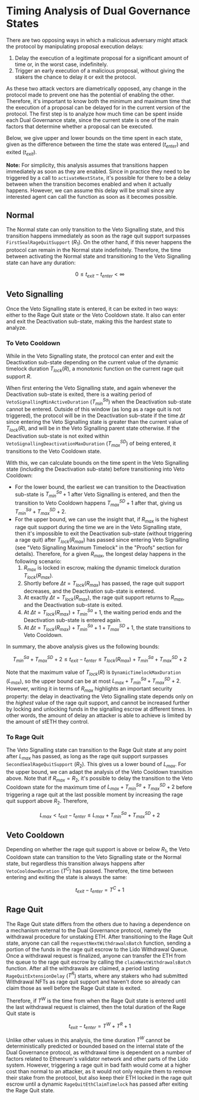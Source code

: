 # Timing Analysis of Dual Governance States

There are two opposing ways in which a malicious adversary might attack the protocol by manipulating proposal execution delays:

1. Delay the execution of a legitimate proposal for a significant amount of time or, in the worst case, indefinitely.
2. Trigger an early execution of a malicious proposal, without giving the stakers the chance to delay it or exit the protocol.

As these two attack vectors are diametrically opposed, any change in the protocol made to prevent one has the potential of enabling the other. Therefore, it's important to know both the minimum and maximum time that the execution of a proposal can be delayed for in the current version of the protocol. The first step is to analyze how much time can be spent inside each Dual Governance state, since the current state is one of the main factors that determine whether a proposal can be executed.

Below, we give upper and lower bounds on the time spent in each state, given as the difference between the time the state was entered ($t_{enter}$) and exited ($t_{exit}$).

**Note:** For simplicity, this analysis assumes that transitions happen immediately as soon as they are enabled. Since in practice they need to be triggered by a call to `activateNextState`, it's possible for there to be a delay between when the transition becomes enabled and when it actually happens. However, we can assume this delay will be small since any interested agent can call the function as soon as it becomes possible.

## Normal

The Normal state can only transition to the Veto Signalling state, and this transition happens immediately as soon as the rage quit support surpasses `FirstSealRageQuitSupport` ($R_1$). On the other hand, if this never happens the protocol can remain in the Normal state indefinitely. Therefore, the time between activating the Normal state and transitioning to the Veto Signalling state can have any duration:

$$
0 \leq t_{exit} - t_{enter} < \infty
$$

## Veto Signalling

Once the Veto Signalling state is entered, it can be exited in two ways: either to the Rage Quit state or the Veto Cooldown state. It also can enter and exit the Deactivation sub-state, making this the hardest state to analyze.

### To Veto Cooldown

While in the Veto Signalling state, the protocol can enter and exit the Deactivation sub-state depending on the current value of the dynamic timelock duration $T_{lock}(R)$, a monotonic function on the current rage quit support $R$.

When first entering the Veto Signalling state, and again whenever the Deactivation sub-state is exited, there is a waiting period of `VetoSignallingMinActiveDuration` ($T^{Sa}_{min}$) when the Deactivation sub-state cannot be entered. Outside of this window (as long as a rage quit is not triggered), the protocol will be in the Deactivation sub-state if the time $\Delta t$ since entering the Veto Signalling state is greater than the current value of $T_{lock}(R)$, and will be in the Veto Signalling parent state otherwise. If the Deactivation sub-state is not exited within `VetoSignallingDeactivationMaxDuration` ($T^{SD}_{max}$) of being entered, it transitions to the Veto Cooldown state.

With this, we can calculate bounds on the time spent in the Veto Signalling state (including the Deactivation sub-state) before transitioning into Veto Cooldown:

* For the lower bound, the earliest we can transition to the Deactivation sub-state is $T^{Sa}_{min} + 1$ after Veto Signalling is entered, and then the transition to Veto Cooldown happens $T^{SD}_{max} + 1$ after that, giving us $T^{Sa}_{min} + T^{SD}_{max} + 2$.
* For the upper bound, we can use the insight that, if $R_{max}$ is the highest rage quit support during the time we are in the Veto Signalling state, then it's impossible to exit the Deactivation sub-state (without triggering a rage quit) after $T_{lock}(R_{max})$ has passed since entering Veto Signalling (see "Veto Signalling Maximum Timelock" in the "Proofs" section for details). Therefore, for a given $R_{max}$, the longest delay happens in the following scenario:
    1. $R_{max}$ is locked in escrow, making the dynamic timelock duration $T_{lock}(R_{max})$.
    2. Shortly before $\Delta t = T_{lock}(R_{max})$ has passed, the rage quit support decreases, and the Deactivation sub-state is entered.
    3. At exactly $\Delta t = T_{lock}(R_{max})$, the rage quit support returns to $R_{max}$, and the Deactivation sub-state is exited.
    4. At $\Delta t = T_{lock}(R_{max}) + T^{Sa}_{min} + 1$, the waiting period ends and the Deactivation sub-state is entered again.
    5. At $\Delta t = T_{lock}(R_{max}) + T^{Sa}_{min} + 1 + T^{SD}_{max} + 1$, the state transitions to Veto Cooldown.

In summary, the above analysis gives us the following bounds:

$$
T^{Sa}_{min} + T^{SD}_{max} + 2 \leq t_{exit} - t_{enter} \leq T_{lock}(R_{max}) + T^{Sa}_{min} + T^{SD}_{max} + 2
$$

Note that the maximum value of $T_{lock}(R)$ is `DynamicTimelockMaxDuration` ($L_{max}$), so the upper bound can be at most $L_{max} + T^{Sa}_{min} + T^{SD}_{max} + 2$. However, writing it in terms of $R_{max}$ highlights an important security property: the delay in deactivating the Veto Signalling state depends only on the *highest* value of the rage quit support, and cannot be increased further by locking and unlocking funds in the signalling escrow at different times. In other words, the amount of delay an attacker is able to achieve is limited by the amount of stETH they control.

### To Rage Quit

The Veto Signalling state can transition to the Rage Quit state at any point after $L_{max}$ has passed, as long as the rage quit support surpasses `SecondSealRageQuitSupport` ($R_2$). This gives us a lower bound of $L_{max}$. For the upper bound, we can adapt the analysis of the Veto Cooldown transition above. Note that if $R_{max} = R_2$, it's possible to delay the transition to the Veto Cooldown state for the maximum time of $L_{max} + T^{Sa}_{min} + T^{SD}_{max} + 2$ before triggering a rage quit at the last possible moment by increasing the rage quit support above $R_2$. Therefore,

$$
L_{max} < t_{exit} - t_{enter} \leq L_{max} + T^{Sa}_{min} + T^{SD}_{max} + 2
$$

## Veto Cooldown

Depending on whether the rage quit support is above or below $R_1$, the Veto Cooldown state can transition to the Veto Signalling state or the Normal state, but regardless this transition always happens after `VetoCooldownDuration` ($T^C$) has passed. Therefore, the time between entering and exiting the state is always the same:

$$
t_{exit} - t_{enter} = T^C + 1
$$

## Rage Quit

The Rage Quit state differs from the others due to having a dependence on a mechanism external to the Dual Governance protocol, namely the withdrawal procedure for unstaking ETH. After transitioning to the Rage Quit state, anyone can call the `requestNextWithdrawalsBatch` function, sending a portion of the funds in the rage quit escrow to the Lido Withdrawal Queue. Once a withdrawal request is finalized, anyone can transfer the ETH from the queue to the rage quit escrow by calling the `claimNextWithdrawalsBatch` function. After all the withdrawals are claimed, a period lasting `RageQuitExtensionDelay` ($T^R$) starts, where any stakers who had submitted Withdrawal NFTs as rage quit support and haven't done so already can claim those as well before the Rage Quit state is exited.

Therefore, if $T^W$ is the time from when the Rage Quit state is entered until the last withdrawal request is claimed, then the total duration of the Rage Quit state is

$$
t_{exit} - t_{enter} = T^W + T^R + 1
$$

Unlike other values in this analysis, the time duration $T^W$ cannot be deterministically predicted or bounded based on the internal state of the Dual Governance protocol, as withdrawal time is dependent on a number of factors related to Ethereum's validator network and other parts of the Lido system. However, triggering a rage quit in bad faith would come at a higher cost than normal to an attacker, as it would not only require them to remove their stake from the protocol, but also keep their ETH locked in the rage quit escrow until a dynamic `RageQuitEthClaimTimelock` has passed after exiting the Rage Quit state.

